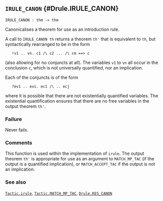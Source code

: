 ## `IRULE_CANON` {#Drule.IRULE_CANON}


```
IRULE_CANON : thm -> thm
```



Canonicalises a theorem for use as an introduction rule.


A call to `IRULE_CANON th` returns a theorem `th'` that is equivalent
to `th`, but syntactically rearranged to be in the form
    
       !v1 .. vn. c1 /\ c2 ... /\ cm ==> c
    
(also allowing for no conjuncts at all). The variables `v1` to `vn`
all occur in the conclusion `c`, which is not universally quantified,
nor an implication.

Each of the conjuncts is of the form
    
       ?ev1 .. evi. ec1 /\ .. ecj
    
where it is possible that there are not existentially quantified
variables. The existential quantification ensures that there are no free variables in the output theorem `th'`.

### Failure

Never fails.

### Comments

This function is used within the implementation of `irule`. The output
theorem `th'` is appropriate for use as an argument to `MATCH_MP_TAC`
(if the output is a quantified implication), or `MATCH_ACCEPT_TAC` if
the output is not an implication.

### See also

[`Tactic.irule`](#Tactic.irule), [`Tactic.MATCH_MP_TAC`](#Tactic.MATCH_MP_TAC), [`Drule.RES_CANON`](#Drule.RES_CANON)

